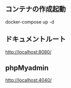 ## コンテナの作成起動
docker-compose up -d 

## ドキュメントルート
[http://localhost:8080/](http://localhost:8080/)

## phpMyadmin
[http://localhost:4040/](http://localhost:4040/)
